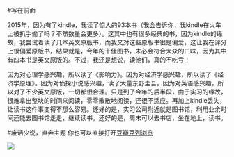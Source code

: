 #写在前面

2015年，因为有了kindle，我读了惊人的93本书（我会告诉你，我kindle在火车上被扒手偷了吗？不然数量会更多）。这其中也有很多经典的书，因为kindle的缘故，我尝试着读了几本英文原版书，而我又对这些原版书很是偏爱，这让我在评分上很偏爱原版书，结果就是，今年的十佳图书，未必会符合大众的口味，因为其中有四本书是英文原版的。不过，我还是想说，读他们，真的不吃亏！

因为对心理学感兴趣，所以读了《影响力》。因为对经济学感兴趣，所以读了《经济学原理》。因为对侦探小说感兴趣，读了大量东野圭吾。因为对英语感兴趣，所以对了不少英文原版，一切都很合理。只是到了今年的后半段，由于实习的缘故，很难拿出整块的时间来阅读，零零散散地阅读，还很不适应。再加上kindle丢失，让读书这件事变得不那么容易。还好的是，实习公司附近就是图书馆，利用业余时间还能去图书馆走走，继续读书。还好的是，周末可以去书店，坐在地上，读书。

#废话少说，直奔主题
你也可以直接打开[豆瓣豆列浏览](http://www.douban.com/doulist/43279328/)

![](http://upload-images.jianshu.io/upload_images/48180-2f7de1d14c0f0855.png?imageMogr2/auto-orient/strip%7CimageView2/2/w/1240)
